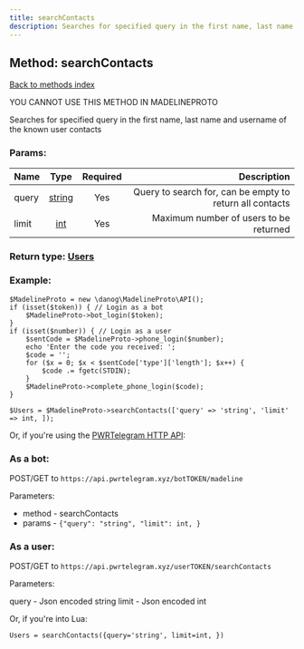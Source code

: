 ```yaml
---
title: searchContacts
description: Searches for specified query in the first name, last name and username of the known user contacts
---
```

## Method: searchContacts  
[Back to methods index](index.md)


YOU CANNOT USE THIS METHOD IN MADELINEPROTO


Searches for specified query in the first name, last name and username of the known user contacts

### Params:

| Name     |    Type       | Required | Description |
|----------|:-------------:|:--------:|------------:|
|query|[string](../types/string.md) | Yes|Query to search for, can be empty to return all contacts|
|limit|[int](../types/int.md) | Yes|Maximum number of users to be returned|


### Return type: [Users](../types/Users.md)

### Example:


```
$MadelineProto = new \danog\MadelineProto\API();
if (isset($token)) { // Login as a bot
    $MadelineProto->bot_login($token);
}
if (isset($number)) { // Login as a user
    $sentCode = $MadelineProto->phone_login($number);
    echo 'Enter the code you received: ';
    $code = '';
    for ($x = 0; $x < $sentCode['type']['length']; $x++) {
        $code .= fgetc(STDIN);
    }
    $MadelineProto->complete_phone_login($code);
}

$Users = $MadelineProto->searchContacts(['query' => 'string', 'limit' => int, ]);
```

Or, if you're using the [PWRTelegram HTTP API](https://pwrtelegram.xyz):

### As a bot:

POST/GET to `https://api.pwrtelegram.xyz/botTOKEN/madeline`

Parameters:

* method - searchContacts
* params - `{"query": "string", "limit": int, }`



### As a user:

POST/GET to `https://api.pwrtelegram.xyz/userTOKEN/searchContacts`

Parameters:

query - Json encoded string
limit - Json encoded int



Or, if you're into Lua:

```
Users = searchContacts({query='string', limit=int, })
```

